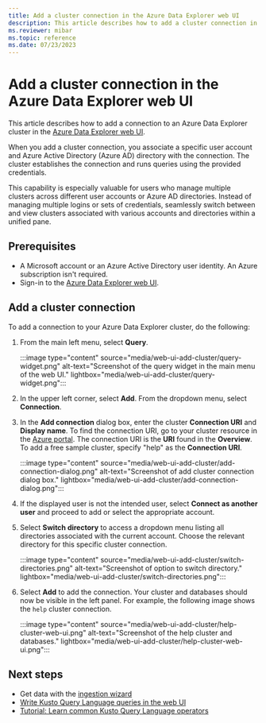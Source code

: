 ```yaml
---
title: Add a cluster connection in the Azure Data Explorer web UI
description: This article describes how to add a cluster connection in the Azure Data Explorer web UI.
ms.reviewer: mibar
ms.topic: reference
ms.date: 07/23/2023
---
```


# Add a cluster connection in the Azure Data Explorer web UI

This article describes how to add a connection to an Azure Data Explorer cluster in the [Azure Data Explorer web UI](https://dataexplorer.azure.com/).

When you add a cluster connection, you associate a specific user account and Azure Active Directory (Azure AD) directory with the connection. The cluster establishes the connection and runs queries using the provided credentials.

This capability is especially valuable for users who manage multiple clusters across different user accounts or Azure AD directories. Instead of managing multiple logins or sets of credentials, seamlessly switch between and view clusters associated with various accounts and directories within a unified pane.

## Prerequisites

* A Microsoft account or an Azure Active Directory user identity. An Azure subscription isn't required.
* Sign-in to the [Azure Data Explorer web UI](https://dataexplorer.azure.com/).

## Add a cluster connection

To add a connection to your Azure Data Explorer cluster, do the following:

1. From the main left menu, select **Query**.

    :::image type="content" source="media/web-ui-add-cluster/query-widget.png" alt-text="Screenshot of the query widget in the main menu of the web UI." lightbox="media/web-ui-add-cluster/query-widget.png":::

1. In the upper left corner, select **Add**. From the dropdown menu, select **Connection**.

1. In the **Add connection** dialog box, enter the cluster **Connection URI** and **Display name**. To find the connection URI, go to your cluster resource in the [Azure portal](https://ms.portal.azure.com/). The connection URI is the **URI** found in the **Overview**. To add a free sample cluster, specify "help" as the **Connection URI**.

    :::image type="content" source="media/web-ui-add-cluster/add-connection-dialog.png" alt-text="Screenshot of add cluster connection dialog box." lightbox="media/web-ui-add-cluster/add-connection-dialog.png":::

1. If the displayed user is not the intended user, select **Connect as another user** and proceed to add or select the appropriate account.

1. Select **Switch directory** to access a dropdown menu listing all directories associated with the current account. Choose the relevant directory for this specific cluster connection.

    :::image type="content" source="media/web-ui-add-cluster/switch-directories.png" alt-text="Screenshot of option to switch directory." lightbox="media/web-ui-add-cluster/switch-directories.png":::

1. Select **Add** to add the connection. Your cluster and databases should now be visible in the left panel. For example, the following image shows the `help` cluster connection.

    :::image type="content" source="media/web-ui-add-cluster/help-cluster-web-ui.png" alt-text="Screenshot of the help cluster and databases." lightbox="media/web-ui-add-cluster/help-cluster-web-ui.png":::

## Next steps

* Get data with the [ingestion wizard](ingest-data-wizard.md)
* [Write Kusto Query Language queries in the web UI](web-ui-kql.md)
* [Tutorial: Learn common Kusto Query Language operators](kusto/query/tutorials/learn-common-operators.md)
